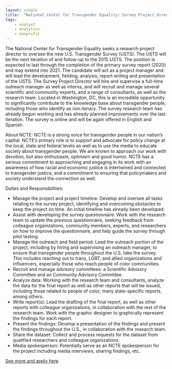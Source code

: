```yaml
---
layout: single
title:  "National Center for Transgender Equality: Survey Project Director"
tags: 
    - analyst
    - analytics
    - nonprofit
---
```


The National Center for Transgender Equality seeks a research project director to oversee the new U.S. Transgender Survey (USTS). The USTS will be the next iteration of and follow-up to the 2015 USTS. The position is expected to last through the completion of the primary survey report (2020) and may extend into 2021. The candidate will act as a project manager and will lead the development, fielding, analysis, report writing and presentation of the USTS. The Survey Project Director will hire and supervise a full-time outreach manager as well as interns, and will recruit and manage several scientific and community experts, and a range of consultants, as well as the research team.
Located in Washington, DC, this is an incredible opportunity to significantly contribute to the knowledge base about transgender people, including those who identify as non-binary. The survey research team has already begun working and has already planned improvements over the last iteration. The survey is online and will be again offered in English and Spanish.

About NCTE:
NCTE is a strong voice for transgender people in our nation’s capital. NCTE’s primary role is to support and advocate for policy change at the local, state and federal levels as well as to use the media to educate society about transgender people. We are known to approach our work with devotion, but also enthusiasm, optimism and good humor. NCTE has a serious commitment to approaching and engaging in its work with an awareness of how racial and economic justice is intertwined and connected to transgender justice, and a commitment to ensuring that policymakers and society understand the connection as well.

Duties and Responsibilities:
* Manage the project and project timeline: Develop and oversee all tasks relating to the survey project, identifying and overcoming obstacles to keep the project on time. An initial timeline has already been developed.
* Assist with developing the survey questionnaire: Work with the research team to update the previous questionnaire, seeking feedback from colleague organizations, community members, experts, and researchers on how to improve the questionnaire, and help guide the survey through pilot testing.
* Manage the outreach and field period: Lead the outreach portion of the project, including by hiring and supervising an outreach manager, to ensure that transgender people throughout the U.S. take the survey. This includes reaching out to trans, LGBT, and allied organizations and influencers, especially those who reach people of color communities.
* Recruit and manage advisory committees: a Scientific Advisory Committee and an Community Advisory Committee.
* Analyze data: Working with the research team and consultants, analyze the data for the final report as well as other reports that will be issued, including those related to people of color, many state-specific reports, among others.
* Write report(s): Lead the drafting of the final report, as well as other reports with colleague organizations, in collaboration with the rest of the research team. Work with the graphic designer to graphically represent the findings for each report.
* Present the findings: Develop a presentation of the findings and present the findings throughout the U.S., in collaboration with the research team.
* Share the dataset: Collect and process requests for the dataset from qualified researchers and colleague organizations.
* Media spokesperson: Potentially serve as an NCTE spokesperson for the project including media interviews, sharing findings, etc.
 
[See more and apply here](https://transequality.org/about/jobs/survey-project-director)
